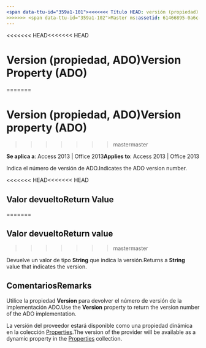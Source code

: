 ```yaml
---
<span data-ttu-id="359a1-101"><<<<<<< Título HEAD: versión (propiedad) (ADO) TOCTitle: versión (propiedad) (ADO) === título: versión (propiedad, ADO) TOCTitle: versión (propiedad, ADO)</span><span class="sxs-lookup"><span data-stu-id="359a1-101"><<<<<<< HEAD title: Version Property (ADO) TOCTitle: Version Property (ADO) ======= title: Version property (ADO) TOCTitle: Version property (ADO)</span></span>
>>>>>>> <span data-ttu-id="359a1-102">Master ms:assetid: 61466895-0a6c-533c-bd93-0ab6af654f24 ms:mtpsurl: https://msdn.microsoft.com/library/JJ249358(v=office.15) ms:contentKeyID: ms.date 48545207: 18/09/2015 mtps_version: Office.15</span><span class="sxs-lookup"><span data-stu-id="359a1-102">master ms:assetid: 61466895-0a6c-533c-bd93-0ab6af654f24 ms:mtpsurl: https://msdn.microsoft.com/library/JJ249358(v=office.15) ms:contentKeyID: 48545207 ms.date: 09/18/2015 mtps_version: v=office.15</span></span>
---
```


<span data-ttu-id="359a1-103"><<<<<<< HEAD</span><span class="sxs-lookup"><span data-stu-id="359a1-103"><<<<<<< HEAD</span></span>
# <a name="version-property-ado"></a><span data-ttu-id="359a1-104">Version (propiedad, ADO)</span><span class="sxs-lookup"><span data-stu-id="359a1-104">Version Property (ADO)</span></span>
=======
# <a name="version-property-ado"></a><span data-ttu-id="359a1-105">Version (propiedad, ADO)</span><span class="sxs-lookup"><span data-stu-id="359a1-105">Version property (ADO)</span></span>
>>>>>>> <span data-ttu-id="359a1-106">master</span><span class="sxs-lookup"><span data-stu-id="359a1-106">master</span></span>


<span data-ttu-id="359a1-107">**Se aplica a**: Access 2013 | Office 2013</span><span class="sxs-lookup"><span data-stu-id="359a1-107">**Applies to**: Access 2013 | Office 2013</span></span>

<span data-ttu-id="359a1-108">Indica el número de versión de ADO.</span><span class="sxs-lookup"><span data-stu-id="359a1-108">Indicates the ADO version number.</span></span>

<span data-ttu-id="359a1-109"><<<<<<< HEAD</span><span class="sxs-lookup"><span data-stu-id="359a1-109"><<<<<<< HEAD</span></span>
## <a name="return-value"></a><span data-ttu-id="359a1-110">Valor devuelto</span><span class="sxs-lookup"><span data-stu-id="359a1-110">Return Value</span></span>
=======
## <a name="return-value"></a><span data-ttu-id="359a1-111">Valor devuelto</span><span class="sxs-lookup"><span data-stu-id="359a1-111">Return value</span></span>
>>>>>>> <span data-ttu-id="359a1-112">master</span><span class="sxs-lookup"><span data-stu-id="359a1-112">master</span></span>

<span data-ttu-id="359a1-113">Devuelve un valor de tipo **String** que indica la versión.</span><span class="sxs-lookup"><span data-stu-id="359a1-113">Returns a **String** value that indicates the version.</span></span>

## <a name="remarks"></a><span data-ttu-id="359a1-114">Comentarios</span><span class="sxs-lookup"><span data-stu-id="359a1-114">Remarks</span></span>

<span data-ttu-id="359a1-115">Utilice la propiedad **Version** para devolver el número de versión de la implementación ADO.</span><span class="sxs-lookup"><span data-stu-id="359a1-115">Use the **Version** property to return the version number of the ADO implementation.</span></span>

<span data-ttu-id="359a1-116">La versión del proveedor estará disponible como una propiedad dinámica en la colección [Properties](properties-collection-ado.md).</span><span class="sxs-lookup"><span data-stu-id="359a1-116">The version of the provider will be available as a dynamic property in the [Properties](properties-collection-ado.md) collection.</span></span>

